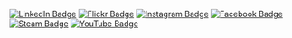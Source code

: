 <!-- Clickable Badges -->
<!-- [!Visits Badge](https://badges.pufler.dev/visits/JT2M0L3Y/JT2M0L3Y)]("enter profile website url") -->
[![LinkedIn Badge](https://img.shields.io/badge/LinkedIn-Profile-informational?style=flat&logo=linkedin&logoColor=white&color=0D76A8)](https://www.linkedin.com/in/jonathansmoley/)
[![Flickr Badge](https://img.shields.io/badge/Flickr-Profile-informational?style=flat&logo=flickr&logoColor=white&color=0D76A8)](https://www.flickr.com/photos/)
[![Instagram Badge](https://img.shields.io/badge/Instagram-Profile-informational?style=flat&logo=instagram&logoColor=white&color=0D76A8)](https://www.instagram.com/jonathansmoley/)
[![Facebook Badge](https://img.shields.io/badge/Facebook-Profile-informational?style=flat&logo=facebook&logoColor=white&color=0D76A8)](https://www.facebook.com/jonathansmoley.1/)
[![Steam Badge](https://img.shields.io/badge/Steam-Profile-informational?style=flat&logo=steam&logoColor=white&color=0D76A8)](https://steamcommunity.com/id/Kaedowjan/)
[![YouTube Badge](https://img.shields.io/badge/YouTube-Profile-informational?style=flat&logo=youtube&logoColor=white&color=0D76A8)](https://www.youtube.com/channel/UCWYFmvu7mBQzwhG29mJWiKQ)

<!-- Pinned Repositories
<a href="https://github.com/JT2M0L3Y/MyPL">
  <img align="center" style="margin:1rem 0.5rem"
    src="https://github-readme-stats.vercel.app/api/pin/?username=JT2M0L3Y&repo=MyPL&title_color=ffffff&text_color=c9cacc&icon_color=4AB197&bg_color=1A2B34"/>
</a>

<a href="https://github.com/JT2M0L3Y/multiplayer-yahtzee">
  <img align="center" style="margin:1rem 0.5rem"
    src="https://github-readme-stats.vercel.app/api/pin/?username=JT2M0L3Y&repo=multiplayer-yahtzee&title_color=ffffff&text_color=c9cacc&icon_color=4AB197&bg_color=1A2B34"/>
</a>

<a href="https://github.com/JT2M0L3Y/news-aggregator">
  <img align="center" style="margin:1rem 0.5rem"
    src="https://github-readme-stats.vercel.app/api/pin/?username=JT2M0L3Y&repo=news-aggregator&title_color=ffffff&text_color=c9cacc&icon_color=4AB197&bg_color=1A2B34"/>
</a>

<a href="https://github.com/JT2M0L3Y/assignment-scheduler">
  <img align="center" style="margin:1rem 0.5rem"
    src="https://github-readme-stats.vercel.app/api/pin/?username=JT2M0L3Y&repo=assignment-scheduler&title_color=ffffff&text_color=c9cacc&icon_color=4AB197&bg_color=1A2B34"/>
</a>

<a href="https://github.com/NisaMeshal/ACM_WebDev">
  <img align="center" style="margin:1rem 0.5rem"
    src="https://github-readme-stats.vercel.app/api/pin/?username=NisaMeshal&repo=ACM_WebDev&title_color=ffffff&text_color=c9cacc&icon_color=4AB197&bg_color=1A2B34"/>
</a>

<a href="https://github.com/JT2M0L3Y/cryptopgraphy">
  <img align="center" style="margin:1rem 0.5rem"
    src="https://github-readme-stats.vercel.app/api/pin/?username=JT2M0L3Y&repo=cryptography&title_color=ffffff&text_color=c9cacc&icon_color=4AB197&bg_color=1A2B34"/>
</a>

<a href="https://github.com/JT2M0L3Y">
  <img align="center" style="margin:0.5rem" src="https://github-readme-stats.vercel.app/api/top-langs/?username=JT2M0L3Y&hide=html,css&title_color=ffffff&text_color=c9cacc&icon_color=4AB197&bg_color=1A2B34" />
</a>

<a href="https://github.com/JT2M0L3Y">
  <img align="center" style="margin:0.5rem" src="https://github-readme-stats.vercel.app/api?username=JT2M0L3Y&show_icons=true&line_height=27&count_private=true&title_color=ffffff&text_color=c9cacc&icon_color=4AB097&bg_color=1A2B34" alt="Braydon's GitHub Stats" />
</a>
GitHub Stats

<p>{office_quote}</p>

<p>{office_character}</p>

Check back at the top of the hour for a new quote!
 -->